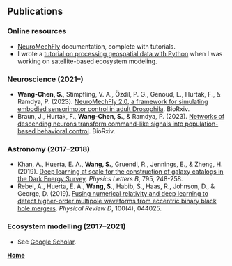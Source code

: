 ## Publications

### Online resources
- [NeuroMechFly](https://neuromechfly.org/) documentation, complete with tutorials.
- I wrote a [tutorial on processing geospatial data with Python](https://github.com/yzh5239/geospatial-quickstart/blob/master/notebooks/1hr-cookbook.ipynb) when I was working on satellite-based ecosystem modeling.

### Neuroscience (2021–)
- **Wang-Chen, S.**, Stimpfling, V. A., Özdil, P. G., Genoud, L., Hurtak, F., & Ramdya, P. (2023). [NeuroMechFly 2.0, a framework for simulating embodied sensorimotor control in adult Drosophila](https://www.biorxiv.org/content/10.1101/2023.09.18.556649). BioRxiv.
- Braun, J., Hurtak, F., **Wang-Chen, S.**, & Ramdya, P. (2023). [Networks of descending neurons transform command-like signals into population-based behavioral control](https://www.biorxiv.org/content/10.1101/2023.09.11.557103). BioRxiv.

### Astronomy (2017–2018)
- Khan, A., Huerta, E. A., **Wang, S.**, Gruendl, R., Jennings, E., & Zheng, H. (2019). [Deep learning at scale for the construction of galaxy catalogs in the Dark Energy Survey](https://doi.org/10.1016/j.physletb.2019.06.009). _Physics Letters B_, 795, 248-258.
- Rebei, A., Huerta, E. A., **Wang, S.**, Habib, S., Haas, R., Johnson, D., & George, D. (2019). [Fusing numerical relativity and deep learning to detect higher-order multipole waveforms from eccentric binary black hole mergers](https://doi.org/10.1103/PhysRevD.100.044025). _Physical Review D_, 100(4), 044025.

### Ecosystem modelling (2017–2021)
- See [Google Scholar](https://scholar.google.com/scholar?as_q=&as_epq=&as_oq=&as_eq=&as_occt=any&as_sauthors=%22Sibo+Wang%22+%22Kaiyu+Guan%22&as_publication=&as_ylo=2017&as_yhi=&hl=en&as_sdt=0%2C5).


**[Home](/index.html)**

